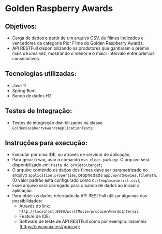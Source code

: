 # Golden Raspberry Awards

## Objetivos:
- Carga de dados a partir de um arquivo CSV, de filmes indicados e vencedores
  da categoria Pior Filme do Golden Raspberry Awards;
- API RESTFull disponibilizando os produtores que ganharam o prêmio mais de uma vez, mostrando o menor e o maior intervalo entre prêmios consecutivos. 

## Tecnologias utilizadas:
- Java 11
- Spring Boot
- Banco de dados H2

## Testes de Integração:
- Testes de integração disnibilizados na classe `GoldenRaspberryAwardsApplicationTests`;

## Instruções para execução:
- Executar por uma IDE, ou através de servidor de aplicação;
- Para gerar o war, usar o comando `mvn clean package`. O arquivo será disponbilizado em: `Pasta do projeto\target`;
- O arquivo conténdo os dados dos filmes deve ser parametrizado no arquivo `application.properties`, propriedade `app.worstMovies.filePath`. (O valor padrão está configurado como `C:\temp\movielist.csv`);
- Esse arquivo será carregado para o banco de dados ao iniciar a aplicação.
- Para obter os dados retornado da API RESTFull utilizar algumas das possibilidades:
  - Através do link: `http://localhost:8080/worstMovie/producerAwardsInterval`; 
  - Feature de IDE;
  - Software de teste de API RESTFull como por exemplo: Insomnia (https://insomnia.rest/pricing);
